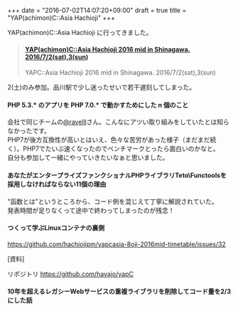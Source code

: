 +++
date = "2016-07-02T14:07:20+09:00"
draft = true
title = "YAP(achimon)C::Asia Hachioji"
+++



YAP(achimon)C::Asia Hachioji に行ってきました。

<blockquote class="embedly-card" data-card-key="916e111541fe433792c1330eb7eba55b" data-card-type="article-full"><h4><a href="http://yapcasia8oji-2016mid.hachiojipm.org/">YAP(achimon)C::Asia Hachioji 2016 mid in Shinagawa. 2016/7/2(sat),3(sun)</a></h4><p>YAPC::Asia Hachioji 2016 mid in Shinagawa. 2016/7/2(sat),3(sun)</p></blockquote>
<script async src="//cdn.embedly.com/widgets/platform.js" charset="UTF-8"></script>

<!--more-->

2(土)のみ参加。品川駅で少し迷ったせいで若干遅刻してしまった。


#### PHP 5.3.* のアプリを PHP 7.0.* で動かすためにした n 個のこと

<script async class="speakerdeck-embed" data-id="f1a2361c7a844d268a13d87050c71f91" data-ratio="1.77777777777778" src="//speakerdeck.com/assets/embed.js"></script>

会社で同じチームの<a href="http://twitter.com/ravelll" target="_blank">@ravelll</a>さん。こんなにアツい取り組みをしていたとは知らなかったです。  
PHP7が後方互換性が高いとはいえ、色々な苦労があった様子（まだまだ続く）。PHP7でたいぶ速くなったのでベンチマークとったら面白いのかなと。  
自分も参加して一緒にやっていきたいなぁと思いました。




#### あなたがエンタープライズファンクショナルPHPライブラリTeto\Functoolsを採用しなければならない11個の理由

"函数とは"というところから、コード例を混じえて丁寧に解説されていた。  
発表時間が足りなくって途中で終わってしまったのが残念！


#### つくって学ぶLinuxコンテナの裏側
https://github.com/hachiojipm/yapcasia-8oji-2016mid-timetable/issues/32

[資料]

リポジトリ https://github.com/hayajo/yapC


#### 10年を超えるレガシーWebサービスの重複ライブラリを削除してコード量を2/3にした話





